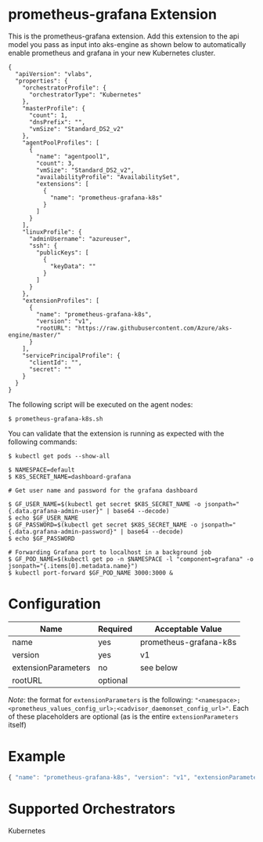 # prometheus-grafana Extension


This is the prometheus-grafana extension.  Add this extension to the api model you pass as input into aks-engine as shown below to automatically enable prometheus and grafana in your new Kubernetes cluster.

```
{
  "apiVersion": "vlabs",
  "properties": {
    "orchestratorProfile": {
      "orchestratorType": "Kubernetes"
    },
    "masterProfile": {
      "count": 1,
      "dnsPrefix": "",
      "vmSize": "Standard_DS2_v2"
    },
    "agentPoolProfiles": [
      {
        "name": "agentpool1",
        "count": 3,
        "vmSize": "Standard_DS2_v2",
        "availabilityProfile": "AvailabilitySet",
        "extensions": [
          { 
            "name": "prometheus-grafana-k8s"
          }
        ]
      }
    ],
    "linuxProfile": {
      "adminUsername": "azureuser",
      "ssh": {
        "publicKeys": [
          {
            "keyData": ""
          }
        ]
      }
    },
    "extensionProfiles": [
      { 
        "name": "prometheus-grafana-k8s", 
        "version": "v1",
        "rootURL": "https://raw.githubusercontent.com/Azure/aks-engine/master/"
      }
    ],
    "servicePrincipalProfile": {
      "clientId": "",
      "secret": ""
    }
  }
}
```


The following script will be executed on the agent nodes:

```
$ prometheus-grafana-k8s.sh
```

You can validate that the extension is running as expected with the following commands:

```
$ kubectl get pods --show-all

$ NAMESPACE=default
$ K8S_SECRET_NAME=dashboard-grafana

# Get user name and password for the grafana dashboard

$ GF_USER_NAME=$(kubectl get secret $K8S_SECRET_NAME -o jsonpath="{.data.grafana-admin-user}" | base64 --decode)
$ echo $GF_USER_NAME
$ GF_PASSWORD=$(kubectl get secret $K8S_SECRET_NAME -o jsonpath="{.data.grafana-admin-password}" | base64 --decode)
$ echo $GF_PASSWORD

# Forwarding Grafana port to localhost in a background job
$ GF_POD_NAME=$(kubectl get po -n $NAMESPACE -l "component=grafana" -o jsonpath="{.items[0].metadata.name}")
$ kubectl port-forward $GF_POD_NAME 3000:3000 &

```

# Configuration
|Name|Required|Acceptable Value|
|---|---|---|
|name|yes|prometheus-grafana-k8s|
|version|yes|v1|
|extensionParameters|no|see below|
|rootURL|optional||

_Note_: the format for `extensionParameters` is the following: `"<namespace>;<prometheus_values_config_url>;<cadvisor_daemonset_config_url>"`. Each of these placeholders are optional (as is the entire `extensionParameters` itself)

# Example
``` javascript
{ "name": "prometheus-grafana-k8s", "version": "v1", "extensionParameters": "monitoring;;" }
```

# Supported Orchestrators
Kubernetes
